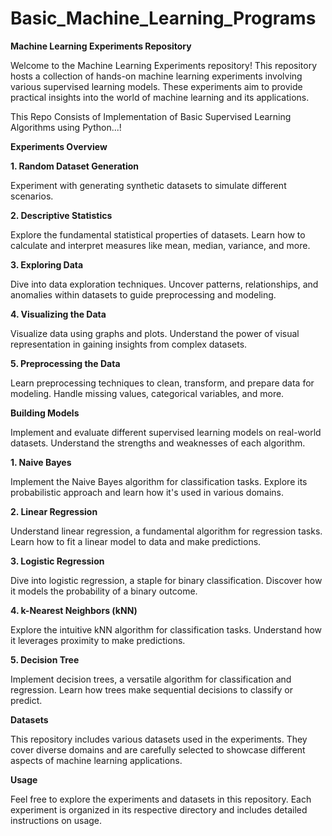 # Basic_Machine_Learning_Programs

**Machine Learning Experiments Repository**

Welcome to the Machine Learning Experiments repository! This repository hosts a collection of hands-on machine learning experiments involving various supervised learning models. These experiments aim to provide practical insights into the world of machine learning and its applications.

This Repo Consists of Implementation of Basic Supervised Learning Algorithms using Python...!

**Experiments Overview**

**1. Random Dataset Generation**

Experiment with generating synthetic datasets to simulate different scenarios. 

**2. Descriptive Statistics**

Explore the fundamental statistical properties of datasets. Learn how to calculate and interpret measures like mean, median, variance, and more.

**3. Exploring Data**

Dive into data exploration techniques. Uncover patterns, relationships, and anomalies within datasets to guide preprocessing and modeling.

**4. Visualizing the Data**

Visualize data using graphs and plots. Understand the power of visual representation in gaining insights from complex datasets.

**5. Preprocessing the Data**

Learn preprocessing techniques to clean, transform, and prepare data for modeling. Handle missing values, categorical variables, and more.

**Building Models**

Implement and evaluate different supervised learning models on real-world datasets. Understand the strengths and weaknesses of each algorithm.

**1. Naive Bayes**

Implement the Naive Bayes algorithm for classification tasks. Explore its probabilistic approach and learn how it's used in various domains.

**2. Linear Regression**

Understand linear regression, a fundamental algorithm for regression tasks. Learn how to fit a linear model to data and make predictions.

**3. Logistic Regression**

Dive into logistic regression, a staple for binary classification. Discover how it models the probability of a binary outcome.

**4. k-Nearest Neighbors (kNN)**

Explore the intuitive kNN algorithm for classification tasks. Understand how it leverages proximity to make predictions.

**5. Decision Tree**

Implement decision trees, a versatile algorithm for classification and regression. Learn how trees make sequential decisions to classify or predict.

**Datasets**

This repository includes various datasets used in the experiments. They cover diverse domains and are carefully selected to showcase different aspects of machine learning applications.

**Usage**

Feel free to explore the experiments and datasets in this repository. Each experiment is organized in its respective directory and includes detailed instructions on usage.
